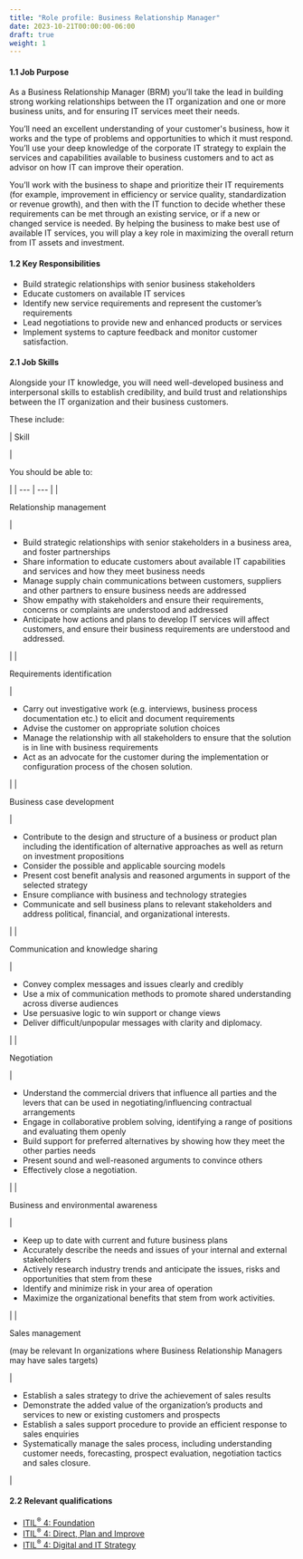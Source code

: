 ```yaml
---
title: "Role profile: Business Relationship Manager"
date: 2023-10-21T00:00:00-06:00
draft: true
weight: 1
---
```


#### 1.1 Job Purpose

As a Business Relationship Manager (BRM) you’ll take the lead in building strong working relationships between the IT organization and one or more business units, and for ensuring IT services meet their needs.

You’ll need an excellent understanding of your customer's business, how it works and the type of problems and opportunities to which it must respond. You’ll use your deep knowledge of the corporate IT strategy to explain the services and capabilities available to business customers and to act as advisor on how IT can improve their operation.

You’ll work with the business to shape and prioritize their IT requirements (for example, improvement in efficiency or service quality, standardization or revenue growth), and then with the IT function to decide whether these requirements can be met through an existing service, or if a new or changed service is needed. By helping the business to make best use of available IT services, you will play a key role in maximizing the overall return from IT assets and investment.

#### 1.2 Key Responsibilities

* Build strategic relationships with senior business stakeholders
* Educate customers on available IT services
* Identify new service requirements and represent the customer’s requirements
* Lead negotiations to provide new and enhanced products or services
* Implement systems to capture feedback and monitor customer satisfaction.

#### 2.1 Job Skills

Alongside your IT knowledge, you will need well-developed business and interpersonal skills to establish credibility, and build trust and relationships between the IT organization and their business customers.

These include:

| 
Skill

 | 

You should be able to:

 |
| --- | --- |
| 

Relationship management

 | 

* Build strategic relationships with senior stakeholders in a business area, and foster partnerships
* Share information to educate customers about available IT capabilities and services and how they meet business needs
* Manage supply chain communications between customers, suppliers and other partners to ensure business needs are addressed
* Show empathy with stakeholders and ensure their requirements, concerns or complaints are understood and addressed
* Anticipate how actions and plans to develop IT services will affect customers, and ensure their business requirements are understood and addressed.

 |
| 

Requirements identification

 | 

* Carry out investigative work (e.g. interviews, business process documentation etc.) to elicit and document requirements
* Advise the customer on appropriate solution choices
* Manage the relationship with all stakeholders to ensure that the solution is in line with business requirements
* Act as an advocate for the customer during the implementation or configuration process of the chosen solution.

 |
| 

Business case development

 | 

* Contribute to the design and structure of a business or product plan including the identification of alternative approaches as well as return on investment propositions
* Consider the possible and applicable sourcing models
* Present cost benefit analysis and reasoned arguments in support of the selected strategy
* Ensure compliance with business and technology strategies
* Communicate and sell business plans to relevant stakeholders and address political, financial, and organizational interests.

 |
| 

Communication and knowledge sharing

 | 

* Convey complex messages and issues clearly and credibly
* Use a mix of communication methods to promote shared understanding across diverse audiences
* Use persuasive logic to win support or change views
* Deliver difficult/unpopular messages with clarity and diplomacy.

 |
| 

Negotiation

 | 

* Understand the commercial drivers that influence all parties and the levers that can be used in negotiating/influencing contractual arrangements
* Engage in collaborative problem solving, identifying a range of positions and evaluating them openly
* Build support for preferred alternatives by showing how they meet the other parties needs
* Present sound and well-reasoned arguments to convince others
* Effectively close a negotiation.

 |
| 

Business and environmental awareness

 | 

* Keep up to date with current and future business plans
* Accurately describe the needs and issues of your internal and external stakeholders
* Actively research industry trends and anticipate the issues, risks and opportunities that stem from these
* Identify and minimize risk in your area of operation
* Maximize the organizational benefits that stem from work activities.

 |
| 

Sales management

(may be relevant In organizations where Business Relationship Managers may have sales targets)

 | 

* Establish a sales strategy to drive the achievement of sales results
* Demonstrate the added value of the organization’s products and services to new or existing customers and prospects
* Establish a sales support procedure to provide an efficient response to sales enquiries
* Systematically manage the sales process, including understanding customer needs, forecasting, prospect evaluation, negotiation tactics and sales closure.

 |

#### 2.2 Relevant qualifications

* [ITIL<sup>®</sup> 4: Foundation](https://www.axelos.com/certifications/itil-service-management/itil-4-foundation)
* [ITIL<sup>®</sup> 4: Direct, Plan and Improve](https://www.axelos.com/certifications/itil-service-management/managing-professional/direct-plan-and-improve)
* [ITIL<sup>®</sup> 4: Digital and IT Strategy](https://www.axelos.com/certifications/itil-service-management/strategic-leader/digital-and-it-strategy)

